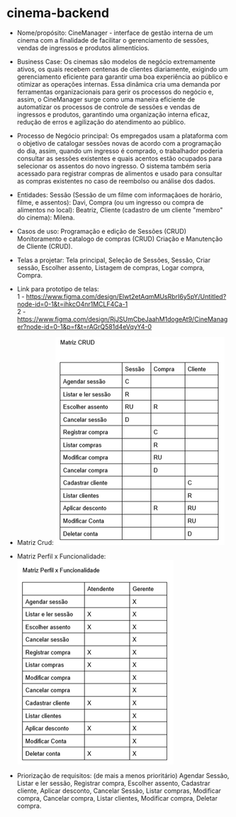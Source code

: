 # cinema-backend

* Nome/propósito: CineManager - interface de gestão interna de um cinema com a finalidade de facilitar o gerenciamento de sessões, vendas de ingressos e produtos alimentícios.

* Business Case: Os cinemas são modelos de negócio extremamente ativos, os quais recebem centenas de clientes diariamente, exigindo um gerenciamento eficiente para garantir uma boa experiência ao público e otimizar as operações internas. Essa dinâmica cria uma demanda por ferramentas organizacionais para gerir os processos do negócio e, assim, o CineManager surge como uma maneira eficiente de automatizar os processos de controle de sessões e vendas de ingressos e produtos, garantindo uma organização interna eficaz, redução de erros e agilização do atendimento ao público.

* Processo de Negócio principal: Os empregados usam a plataforma com o objetivo de catalogar sessões novas de acordo com a programação do dia, assim, quando um ingresso é comprado, o trabalhador poderia consultar as sessões existentes e quais acentos estão ocupados para selecionar os assentos do novo ingresso. O sistema também seria acessado para registrar compras de alimentos e usado para consultar as compras existentes no caso de reembolso ou análise dos dados.

* Entidades: Sessão (Sessão de um filme com informaçãoes de horário, filme, e assentos): Davi, Compra (ou um ingresso ou compra de alimentos no local): Beatriz, Cliente (cadastro de um cliente "membro" do cinema): Milena.

* Casos de uso: Programação e edição de Sessões (CRUD) Monitoramento e catalogo de compras (CRUD) Criação e Manutenção de Cliente (CRUD).

* Telas a projetar: Tela principal, Seleção de Sessões, Sessão, Criar sessão, Escolher assento, Listagem de compras, Logar compra, Compra.

* Link para prototipo de telas:                                                                                                                        
  1 - https://www.figma.com/design/Elwt2etAqmMUsRbrI6y5pY/Untitled?node-id=0-1&t=ihkcO4nr1MCLF4Ca-1                                                                                                                
  2 - https://www.figma.com/design/RjJSUmCbeJaahM1dogeAt9/CineManager?node-id=0-1&p=f&t=rAGrQ581d4eVqyY4-0

* Matriz Crud:
  ![matriz crud](https://github.com/TautologicSisyphus/cinema-backend/blob/main/CRUD.png)
  
* Matriz Perfil x Funcionalidade:
  ![matriz perf x func](https://github.com/TautologicSisyphus/cinema-backend/blob/main/Perfilxfunc.png)

* Priorização de requisitos: (de mais a menos prioritário)
  Agendar Sessão, Listar e ler sessão, Registrar compra, Escolher assento,           Cadastrar cliente, Aplicar desconto, Cancelar Sessão, Listar compras, Modificar    compra, Cancelar compra, Listar clientes, Modificar compra, Deletar compra. 

